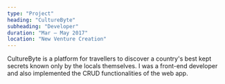 ```yaml
---
type: "Project"
heading: "CultureByte"
subheading: "Developer"
duration: "Mar – May 2017"
location: "New Venture Creation"
---
```


CultureByte is a platform for travellers to discover a country's best kept secrets known only by the locals themselves. I was a front-end developer and also implemented the CRUD functionalities of the web app.